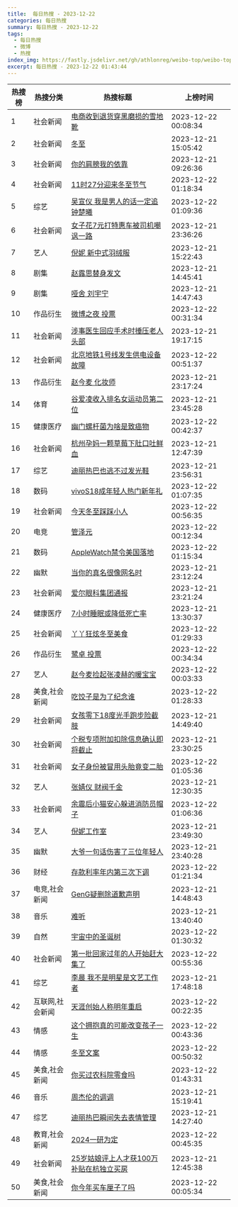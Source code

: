 ```yaml
---
title:  每日热搜 - 2023-12-22
categories: 每日热搜
summary: 每日热搜 - 2023-12-22
tags:
  - 每日热搜
  - 微博
  - 热搜
index_img: https://fastly.jsdelivr.net/gh/athlonreg/weibo-top/weibo-top.jpeg
excerpt: 每日热搜 - 2023-12-22 01:43:44
---
```


| 热搜榜 | 热搜分类 | 热搜标题 | 上榜时间 |
| --- | --- | --- | --- |
| 1 | 社会新闻 | [电商收到退货穿黑磨损的雪地靴](https://s.weibo.com/weibo%3Fq%3D%2523%E7%94%B5%E5%95%86%E6%94%B6%E5%88%B0%E9%80%80%E8%B4%A7%E7%A9%BF%E9%BB%91%E7%A3%A8%E6%8D%9F%E7%9A%84%E9%9B%AA%E5%9C%B0%E9%9D%B4%2523) | 2023-12-22 00:08:34 | 
| 2 | 社会新闻 | [冬至](https://s.weibo.com/weibo%3Fq%3D%2523%E5%86%AC%E8%87%B3%2523) | 2023-12-21 15:05:42 | 
| 3 | 社会新闻 | [你的肩膀我的依靠](https://s.weibo.com/weibo%3Fq%3D%2523%E4%BD%A0%E7%9A%84%E8%82%A9%E8%86%80%E6%88%91%E7%9A%84%E4%BE%9D%E9%9D%A0%2523) | 2023-12-21 09:26:36 | 
| 4 | 社会新闻 | [11时27分迎来冬至节气](https://s.weibo.com/weibo%3Fq%3D%252311%E6%97%B627%E5%88%86%E8%BF%8E%E6%9D%A5%E5%86%AC%E8%87%B3%E8%8A%82%E6%B0%94%2523) | 2023-12-22 01:18:34 | 
| 5 | 综艺 | [吴宣仪 我是男人的话一定追钟楚曦](https://s.weibo.com/weibo%3Fq%3D%2523%E5%90%B4%E5%AE%A3%E4%BB%AA%20%E6%88%91%E6%98%AF%E7%94%B7%E4%BA%BA%E7%9A%84%E8%AF%9D%E4%B8%80%E5%AE%9A%E8%BF%BD%E9%92%9F%E6%A5%9A%E6%9B%A6%2523) | 2023-12-22 01:09:36 | 
| 6 | 社会新闻 | [女子花7元打特惠车被司机嘲讽一路](https://s.weibo.com/weibo%3Fq%3D%2523%E5%A5%B3%E5%AD%90%E8%8A%B17%E5%85%83%E6%89%93%E7%89%B9%E6%83%A0%E8%BD%A6%E8%A2%AB%E5%8F%B8%E6%9C%BA%E5%98%B2%E8%AE%BD%E4%B8%80%E8%B7%AF%2523) | 2023-12-21 23:36:26 | 
| 7 | 艺人 | [倪妮 新中式羽绒服](https://s.weibo.com/weibo%3Fq%3D%2523%E5%80%AA%E5%A6%AE%20%E6%96%B0%E4%B8%AD%E5%BC%8F%E7%BE%BD%E7%BB%92%E6%9C%8D%2523) | 2023-12-21 15:22:43 | 
| 8 | 剧集 | [赵露思替身发文](https://s.weibo.com/weibo%3Fq%3D%2523%E8%B5%B5%E9%9C%B2%E6%80%9D%E6%9B%BF%E8%BA%AB%E5%8F%91%E6%96%87%2523) | 2023-12-21 14:45:41 | 
| 9 | 剧集 | [哑舍 刘宇宁](https://s.weibo.com/weibo%3Fq%3D%2523%E5%93%91%E8%88%8D%20%E5%88%98%E5%AE%87%E5%AE%81%2523) | 2023-12-21 14:47:43 | 
| 10 | 作品衍生 | [微博之夜 投票](https://s.weibo.com/weibo%3Fq%3D%2523%E5%BE%AE%E5%8D%9A%E4%B9%8B%E5%A4%9C%20%E6%8A%95%E7%A5%A8%2523) | 2023-12-22 00:31:34 | 
| 11 | 社会新闻 | [涉事医生回应手术时捶压老人头部](https://s.weibo.com/weibo%3Fq%3D%2523%E6%B6%89%E4%BA%8B%E5%8C%BB%E7%94%9F%E5%9B%9E%E5%BA%94%E6%89%8B%E6%9C%AF%E6%97%B6%E6%8D%B6%E5%8E%8B%E8%80%81%E4%BA%BA%E5%A4%B4%E9%83%A8%2523) | 2023-12-21 19:17:15 | 
| 12 | 社会新闻 | [北京地铁1号线发生供电设备故障](https://s.weibo.com/weibo%3Fq%3D%2523%E5%8C%97%E4%BA%AC%E5%9C%B0%E9%93%811%E5%8F%B7%E7%BA%BF%E5%8F%91%E7%94%9F%E4%BE%9B%E7%94%B5%E8%AE%BE%E5%A4%87%E6%95%85%E9%9A%9C%2523) | 2023-12-22 00:51:37 | 
| 13 | 作品衍生 | [赵今麦 化妆师](https://s.weibo.com/weibo%3Fq%3D%2523%E8%B5%B5%E4%BB%8A%E9%BA%A6%20%E5%8C%96%E5%A6%86%E5%B8%88%2523) | 2023-12-21 23:17:24 | 
| 14 | 体育 | [谷爱凌收入排名女运动员第二位](https://s.weibo.com/weibo%3Fq%3D%2523%E8%B0%B7%E7%88%B1%E5%87%8C%E6%94%B6%E5%85%A5%E6%8E%92%E5%90%8D%E5%A5%B3%E8%BF%90%E5%8A%A8%E5%91%98%E7%AC%AC%E4%BA%8C%E4%BD%8D%2523) | 2023-12-21 23:45:28 | 
| 15 | 健康医疗 | [幽门螺杆菌为啥是致癌物](https://s.weibo.com/weibo%3Fq%3D%2523%E5%B9%BD%E9%97%A8%E8%9E%BA%E6%9D%86%E8%8F%8C%E4%B8%BA%E5%95%A5%E6%98%AF%E8%87%B4%E7%99%8C%E7%89%A9%2523) | 2023-12-22 00:42:37 | 
| 16 | 社会新闻 | [杭州孕妈一颗草莓下肚口吐鲜血](https://s.weibo.com/weibo%3Fq%3D%2523%E6%9D%AD%E5%B7%9E%E5%AD%95%E5%A6%88%E4%B8%80%E9%A2%97%E8%8D%89%E8%8E%93%E4%B8%8B%E8%82%9A%E5%8F%A3%E5%90%90%E9%B2%9C%E8%A1%80%2523) | 2023-12-21 12:47:39 | 
| 17 | 综艺 | [迪丽热巴也逃不过发光鞋](https://s.weibo.com/weibo%3Fq%3D%2523%E8%BF%AA%E4%B8%BD%E7%83%AD%E5%B7%B4%E4%B9%9F%E9%80%83%E4%B8%8D%E8%BF%87%E5%8F%91%E5%85%89%E9%9E%8B%2523) | 2023-12-21 23:56:31 | 
| 18 | 数码 | [vivoS18成年轻人热门新年礼](https://s.weibo.com/weibo%3Fq%3D%2523vivoS18%E6%88%90%E5%B9%B4%E8%BD%BB%E4%BA%BA%E7%83%AD%E9%97%A8%E6%96%B0%E5%B9%B4%E7%A4%BC%2523) | 2023-12-22 01:07:35 | 
| 19 | 社会新闻 | [今天冬至踩踩小人](https://s.weibo.com/weibo%3Fq%3D%2523%E4%BB%8A%E5%A4%A9%E5%86%AC%E8%87%B3%E8%B8%A9%E8%B8%A9%E5%B0%8F%E4%BA%BA%2523) | 2023-12-22 00:56:35 | 
| 20 | 电竞 | [管泽元](https://s.weibo.com/weibo%3Fq%3D%2523%E7%AE%A1%E6%B3%BD%E5%85%83%2523) | 2023-12-22 00:12:34 | 
| 21 | 数码 | [AppleWatch禁令美国落地](https://s.weibo.com/weibo%3Fq%3D%2523AppleWatch%E7%A6%81%E4%BB%A4%E7%BE%8E%E5%9B%BD%E8%90%BD%E5%9C%B0%2523) | 2023-12-22 01:15:34 | 
| 22 | 幽默 | [当你的真名很像网名时](https://s.weibo.com/weibo%3Fq%3D%2523%E5%BD%93%E4%BD%A0%E7%9A%84%E7%9C%9F%E5%90%8D%E5%BE%88%E5%83%8F%E7%BD%91%E5%90%8D%E6%97%B6%2523) | 2023-12-21 23:12:24 | 
| 23 | 社会新闻 | [爱尔眼科集团通报](https://s.weibo.com/weibo%3Fq%3D%2523%E7%88%B1%E5%B0%94%E7%9C%BC%E7%A7%91%E9%9B%86%E5%9B%A2%E9%80%9A%E6%8A%A5%2523) | 2023-12-21 23:21:24 | 
| 24 | 健康医疗 | [7小时睡眠或降低死亡率](https://s.weibo.com/weibo%3Fq%3D%25237%E5%B0%8F%E6%97%B6%E7%9D%A1%E7%9C%A0%E6%88%96%E9%99%8D%E4%BD%8E%E6%AD%BB%E4%BA%A1%E7%8E%87%2523) | 2023-12-21 13:30:37 | 
| 25 | 社会新闻 | [丫丫狂炫冬至美食](https://s.weibo.com/weibo%3Fq%3D%2523%E4%B8%AB%E4%B8%AB%E7%8B%82%E7%82%AB%E5%86%AC%E8%87%B3%E7%BE%8E%E9%A3%9F%2523) | 2023-12-22 01:29:33 | 
| 26 | 作品衍生 | [鹭卓 投票](https://s.weibo.com/weibo%3Fq%3D%2523%E9%B9%AD%E5%8D%93%20%E6%8A%95%E7%A5%A8%2523) | 2023-12-22 00:34:34 | 
| 27 | 艺人 | [赵今麦捡起张凌赫的暖宝宝](https://s.weibo.com/weibo%3Fq%3D%2523%E8%B5%B5%E4%BB%8A%E9%BA%A6%E6%8D%A1%E8%B5%B7%E5%BC%A0%E5%87%8C%E8%B5%AB%E7%9A%84%E6%9A%96%E5%AE%9D%E5%AE%9D%2523) | 2023-12-22 00:03:33 | 
| 28 | 美食,社会新闻 | [吃饺子是为了纪念谁](https://s.weibo.com/weibo%3Fq%3D%2523%E5%90%83%E9%A5%BA%E5%AD%90%E6%98%AF%E4%B8%BA%E4%BA%86%E7%BA%AA%E5%BF%B5%E8%B0%81%2523) | 2023-12-22 01:28:33 | 
| 29 | 社会新闻 | [女孩零下18度光手跑步险截肢](https://s.weibo.com/weibo%3Fq%3D%2523%E5%A5%B3%E5%AD%A9%E9%9B%B6%E4%B8%8B18%E5%BA%A6%E5%85%89%E6%89%8B%E8%B7%91%E6%AD%A5%E9%99%A9%E6%88%AA%E8%82%A2%2523) | 2023-12-21 14:49:40 | 
| 30 | 社会新闻 | [个税专项附加扣除信息确认即将截止](https://s.weibo.com/weibo%3Fq%3D%2523%E4%B8%AA%E7%A8%8E%E4%B8%93%E9%A1%B9%E9%99%84%E5%8A%A0%E6%89%A3%E9%99%A4%E4%BF%A1%E6%81%AF%E7%A1%AE%E8%AE%A4%E5%8D%B3%E5%B0%86%E6%88%AA%E6%AD%A2%2523) | 2023-12-21 23:30:25 | 
| 31 | 社会新闻 | [女子身份被冒用头胎竟变二胎](https://s.weibo.com/weibo%3Fq%3D%2523%E5%A5%B3%E5%AD%90%E8%BA%AB%E4%BB%BD%E8%A2%AB%E5%86%92%E7%94%A8%E5%A4%B4%E8%83%8E%E7%AB%9F%E5%8F%98%E4%BA%8C%E8%83%8E%2523) | 2023-12-22 01:05:36 | 
| 32 | 艺人 | [张婧仪 财阀千金](https://s.weibo.com/weibo%3Fq%3D%2523%E5%BC%A0%E5%A9%A7%E4%BB%AA%20%E8%B4%A2%E9%98%80%E5%8D%83%E9%87%91%2523) | 2023-12-21 12:30:35 | 
| 33 | 社会新闻 | [余震后小猫安心躲进消防员帽子](https://s.weibo.com/weibo%3Fq%3D%2523%E4%BD%99%E9%9C%87%E5%90%8E%E5%B0%8F%E7%8C%AB%E5%AE%89%E5%BF%83%E8%BA%B2%E8%BF%9B%E6%B6%88%E9%98%B2%E5%91%98%E5%B8%BD%E5%AD%90%2523) | 2023-12-22 01:06:36 | 
| 34 | 艺人 | [倪妮工作室](https://s.weibo.com/weibo%3Fq%3D%2523%E5%80%AA%E5%A6%AE%E5%B7%A5%E4%BD%9C%E5%AE%A4%2523) | 2023-12-21 23:49:30 | 
| 35 | 幽默 | [大爷一句话伤害了三位年轻人](https://s.weibo.com/weibo%3Fq%3D%2523%E5%A4%A7%E7%88%B7%E4%B8%80%E5%8F%A5%E8%AF%9D%E4%BC%A4%E5%AE%B3%E4%BA%86%E4%B8%89%E4%BD%8D%E5%B9%B4%E8%BD%BB%E4%BA%BA%2523) | 2023-12-21 23:40:28 | 
| 36 | 财经 | [存款利率年内第三次下调](https://s.weibo.com/weibo%3Fq%3D%2523%E5%AD%98%E6%AC%BE%E5%88%A9%E7%8E%87%E5%B9%B4%E5%86%85%E7%AC%AC%E4%B8%89%E6%AC%A1%E4%B8%8B%E8%B0%83%2523) | 2023-12-22 01:21:34 | 
| 37 | 电竞,社会新闻 | [GenG疑删除道歉声明](https://s.weibo.com/weibo%3Fq%3D%2523GenG%E7%96%91%E5%88%A0%E9%99%A4%E9%81%93%E6%AD%89%E5%A3%B0%E6%98%8E%2523) | 2023-12-21 14:48:43 | 
| 38 | 音乐 | [难听](https://s.weibo.com/weibo%3Fq%3D%2523%E9%9A%BE%E5%90%AC%2523) | 2023-12-21 13:40:40 | 
| 39 | 自然 | [宇宙中的圣诞树](https://s.weibo.com/weibo%3Fq%3D%2523%E5%AE%87%E5%AE%99%E4%B8%AD%E7%9A%84%E5%9C%A3%E8%AF%9E%E6%A0%91%2523) | 2023-12-22 01:30:32 | 
| 40 | 社会新闻 | [第一批回家过年的人开始赶大集了](https://s.weibo.com/weibo%3Fq%3D%2523%E7%AC%AC%E4%B8%80%E6%89%B9%E5%9B%9E%E5%AE%B6%E8%BF%87%E5%B9%B4%E7%9A%84%E4%BA%BA%E5%BC%80%E5%A7%8B%E8%B5%B6%E5%A4%A7%E9%9B%86%E4%BA%86%2523) | 2023-12-22 00:55:36 | 
| 41 | 综艺 | [李晨 我不是明星是文艺工作者](https://s.weibo.com/weibo%3Fq%3D%2523%E6%9D%8E%E6%99%A8%20%E6%88%91%E4%B8%8D%E6%98%AF%E6%98%8E%E6%98%9F%E6%98%AF%E6%96%87%E8%89%BA%E5%B7%A5%E4%BD%9C%E8%80%85%2523) | 2023-12-21 17:48:18 | 
| 42 | 互联网,社会新闻 | [天涯创始人称明年重启](https://s.weibo.com/weibo%3Fq%3D%2523%E5%A4%A9%E6%B6%AF%E5%88%9B%E5%A7%8B%E4%BA%BA%E7%A7%B0%E6%98%8E%E5%B9%B4%E9%87%8D%E5%90%AF%2523) | 2023-12-22 00:22:35 | 
| 43 | 情感 | [这个拥抱真的可能改变孩子一生](https://s.weibo.com/weibo%3Fq%3D%2523%E8%BF%99%E4%B8%AA%E6%8B%A5%E6%8A%B1%E7%9C%9F%E7%9A%84%E5%8F%AF%E8%83%BD%E6%94%B9%E5%8F%98%E5%AD%A9%E5%AD%90%E4%B8%80%E7%94%9F%2523) | 2023-12-22 00:43:36 | 
| 44 | 情感 | [冬至文案](https://s.weibo.com/weibo%3Fq%3D%2523%E5%86%AC%E8%87%B3%E6%96%87%E6%A1%88%2523) | 2023-12-22 00:50:32 | 
| 45 | 美食,社会新闻 | [你买过农科院零食吗](https://s.weibo.com/weibo%3Fq%3D%2523%E4%BD%A0%E4%B9%B0%E8%BF%87%E5%86%9C%E7%A7%91%E9%99%A2%E9%9B%B6%E9%A3%9F%E5%90%97%2523) | 2023-12-22 01:43:31 | 
| 46 | 音乐 | [周杰伦的调调](https://s.weibo.com/weibo%3Fq%3D%2523%E5%91%A8%E6%9D%B0%E4%BC%A6%E7%9A%84%E8%B0%83%E8%B0%83%2523) | 2023-12-21 15:19:41 | 
| 47 | 综艺 | [迪丽热巴瞬间失去表情管理](https://s.weibo.com/weibo%3Fq%3D%2523%E8%BF%AA%E4%B8%BD%E7%83%AD%E5%B7%B4%E7%9E%AC%E9%97%B4%E5%A4%B1%E5%8E%BB%E8%A1%A8%E6%83%85%E7%AE%A1%E7%90%86%2523) | 2023-12-21 14:27:40 | 
| 48 | 教育,社会新闻 | [2024一研为定](https://s.weibo.com/weibo%3Fq%3D%25232024%E4%B8%80%E7%A0%94%E4%B8%BA%E5%AE%9A%2523) | 2023-12-22 00:45:35 | 
| 49 | 社会新闻 | [25岁姑娘评上人才获100万补贴在杭独立买房](https://s.weibo.com/weibo%3Fq%3D%252325%E5%B2%81%E5%A7%91%E5%A8%98%E8%AF%84%E4%B8%8A%E4%BA%BA%E6%89%8D%E8%8E%B7100%E4%B8%87%E8%A1%A5%E8%B4%B4%E5%9C%A8%E6%9D%AD%E7%8B%AC%E7%AB%8B%E4%B9%B0%E6%88%BF%2523) | 2023-12-21 12:45:38 | 
| 50 | 美食,社会新闻 | [你今年买车厘子了吗](https://s.weibo.com/weibo%3Fq%3D%2523%E4%BD%A0%E4%BB%8A%E5%B9%B4%E4%B9%B0%E8%BD%A6%E5%8E%98%E5%AD%90%E4%BA%86%E5%90%97%2523) | 2023-12-22 00:05:34 | 

